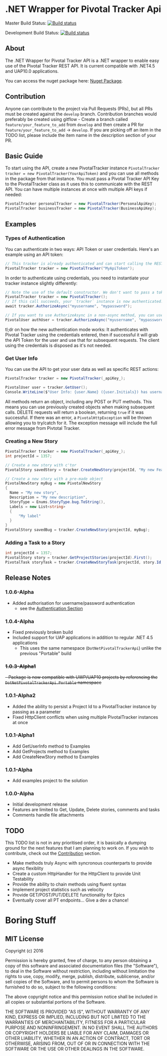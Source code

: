 # .NET Wrapper for Pivotal Tracker Api

Master Build Status: [![Build status](https://ci.appveyor.com/api/projects/status/j22e5m0yp3j29gmj/branch/master?svg=true)](https://github.com/mbrewerton/DotNetPivotalTrackerApi/tree/master)

Development Build Status: [![Build status](https://ci.appveyor.com/api/projects/status/j22e5m0yp3j29gmj/branch/develop?svg=true)](https://github.com/mbrewerton/DotNetPivotalTrackerApi/tree/develop)


## About
The .NET Wrapper for Pivotal Tracker API is a .NET wrapper to enable easy use of the Pivotal Tracker REST API. It is current compatible with .NET4.5 and UAP10.0 applications.

You can access the nuget package here: [Nuget Package](https://www.nuget.org/packages/Mbrewerton.DotNetPivotalTrackerApi).

## Contribution
Anyone can contribute to the project via Pull Requests (PRs), but all PRs must be created against the `develop` branch. Contribution branches would preferably be created using gitflow - Create a branch called `feature/your_feature_to_add` from `develop` and then create a PR for `feature/your_feature_to_add` -> `develop`. If you are picking off an item in the TODO list, please include the item name in the description section of your PR.

## Basic Guide
To start using the API, create a new PivotalTracker instance `PivotalTracker tracker = new PivotalTracker(YourApiToken)` and you can use all methods in the package from that instance. You must pass a Pivotal Tracker API Key to the PivotalTracker class as it uses this to communicate with the REST API. You can have multiple instances at once with multiple API keys if needed:
``` C#
PivotalTracker personalTracker = new PivotalTracker(PersonalApiKey);
PivotalTracker businessTracker = new PivotalTracker(BusinessApiKey);
```

## Examples

### Types of Authentication
You can authenticate in two ways: API Token or user credentials. Here's an example using an API token:
``` C#
// This tracker is already authenticated and can start calling the REST API immediately
PivotalTracker tracker = new PivotalTracker("MyApiToken");
```

In order to authenticate using credentials, you need to instantiate your tracker instance slightly differently:
``` C#
// Note the use of the default constructor. We don't want to pass a token here!
PivotalTracker tracker = new PivotalTracker();
// If this call succeeds, your `tracker` instance is now authenticated. Note that this method is async
await tracker.AuthorizeAsync("myusername", "mypassword");

// If you want to use AuthorizeAsync in a non-async method, you can use .Result. Your authenticated user will be returned if successful.
PivotalUser authUser = tracker.AuthorizeAsync("myusername", "mypassword").Result;
```
tl;dr on how the new authentication mode works: It authenticates with Pivotal Tracker using the credentials entered, then if successful it will grab the API Token for the user and use that for subsequent requests. The client using the credentials is disposed as it's not needed.

### Get User Info
You can use the API to get your user data as well as specific REST actions:
``` C#
PivotalTracker tracker = new PivotalTracker(_apiKey_);

PivotalUser user = tracker.GetUser();
Console.WriteLine($"User Info: {user.Name} ({user.Initials}) has username {user.Username} and Email {user.Email}");
```
All methods return an object, including any POST or PUT methods. This means you can use previously created objects when making subsequent calls. DELETE requests will return a boolean, returning `true` if it was successful. If there was an error, a `PivotalHttpException` will be thrown allowing you to try/catch for it. The exception message will include the full error message from Pivtotal Tracker.

### Creating a New Story
``` C#
PivotalTracker tracker = new PivotalTracker(_apiKey_);
int projectId = 1357;

// Create a new story with c'tor
PivotalStory savedStory = tracker.CreateNewStory(projectId, "My new Feature", StoryType.feature, null, "My description");

// Create a new story with a pre-made object
PivotalNewStory myBug = new PivotalNewStory
{
  Name = "My new story",
  Description = "My new description",
  StoryType = Enums.StoryType.bug.ToString(),
  Labels = new List<string>
  {
      "My label"
  }
}
PivotalStory savedBug = tracker.CreateNewStory(projectId, myBug);
```

### Adding a Task to a Story
``` C#
int projectId = 1357;
PivotalStory story = tracker.GetProjectStories(projectId).First();
PivotalTask storyTask = tracker.CreateNewStoryTask(projectId, story.Id, "This is a task");
```

## Release Notes

### 1.0.6-Alpha
- Added authorisation for username/password authentication
  - see the [Authentication Section](https://www.nuget.org/packages/Mbrewerton.DotNetPivotalTrackerApi#types-of-authentication)

### 1.0.4-Alpha
- Fixed previously broken build
- Included support for UAP applications in addition to regular .NET 4.5 applications
  - This uses the same namespace (`DotNetPivotalTrackerApi`) unlike the previous "Portable" build

### ~~1.0.3-Alpha1~~
~~- Package is now compatible with UWP/UAP10 projects by referencing the `DotNetPivotalTrackerApi.Portable` namespace~~

### 1.0.1-Alpha2
- Added the ability to persist a Project Id to a PivotalTracker instance by passing as a parameter
- Fixed HttpClient conflicts when using multiple PivotalTracker instances at once

### 1.0.1-Alpha1
- Add GetUserInfo method to Examples
- Add GetProjects method to Examples
- Add CreateNewStory method to Examples

### 1.0.1-Alpha
- Add examples project to the solution

### 1.0.0-Alpha
- Initial development release
- Features are limited to Get, Update, Delete stories, comments and tasks
- Comments handle file attachments

## TODO
This TODO list is not in any prioritised order, it is basically a dumping ground for the next features that I am planning to work on. If you wish to contribute, check out the [Contribution](https://github.com/mbrewerton/DotNetPivotalTrackerApi#contribution) section.

- Make methods truly Async with syncronous counterparts to provide async flexiblity
- Create a custom HttpHandler for the HttpClient to provide Unit Testability
- Provide the ability to chain methods using fluent syntax
- Implement project statistics such as velocity
- Provide GET/POST/PUT/DELETE functionality for Epics
- Eventually cover all PT endpoints... Give a dev a chance!

# Boring Stuff
## MIT License

Copyright (c) 2016

Permission is hereby granted, free of charge, to any person obtaining a copy of this software and associated documentation files (the "Software"), to deal in the Software without restriction, including without limitation the rights to use, copy, modify, merge, publish, distribute, sublicense, and/or sell copies of the Software, and to permit persons to whom the Software is furnished to do so, subject to the following conditions:

The above copyright notice and this permission notice shall be included in all copies or substantial portions of the Software.

THE SOFTWARE IS PROVIDED "AS IS", WITHOUT WARRANTY OF ANY KIND, EXPRESS OR IMPLIED, INCLUDING BUT NOT LIMITED TO THE WARRANTIES OF MERCHANTABILITY, FITNESS FOR A PARTICULAR PURPOSE AND NONINFRINGEMENT. IN NO EVENT SHALL THE AUTHORS OR COPYRIGHT HOLDERS BE LIABLE FOR ANY CLAIM, DAMAGES OR OTHER LIABILITY, WHETHER IN AN ACTION OF CONTRACT, TORT OR OTHERWISE, ARISING FROM, OUT OF OR IN CONNECTION WITH THE SOFTWARE OR THE USE OR OTHER DEALINGS IN THE SOFTWARE.
